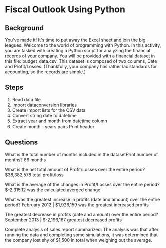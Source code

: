 # Fiscal Outlook Using Python

## Background
You've made it! It's time to put away the Excel sheet and join the big leagues. Welcome to the world of programming with Python. In this activity, you are tasked with creating a Python script for analyzing the financial records of your company. You will be provided with a financial dataset in this file: budget_data.csv. This dataset is composed of two columns, Date and Profit/Losses. (Thankfully, your company has rather lax standards for accounting, so the records are simple.)


## Steps
1. Read data file
2. Import dataconversion libraries 
3. Create import lists for the CSV data
4. Convert string date to datetime
5. Extract year and month from datetime column
6. Create month - years pairs Print header

## Questions
What is the total number of months included in the datasetPrint number of months?  86 months

What is the net total amount of Profit/Losses over the entire period? $38,382,578 total profit/loss

What is the average of the changes in Profit/Losses over the entire period? $-2,315.12 was the calculated averged change

What was the greatest increase in profits (date and amount) over the entire period? February 2012 | $1,926,159 was the greatest increased profits

The greatest decrease in profits (date and amount) over the entire period? September 2013 | $-2,196,167 greatest decreased profits

Complete analysis of sales report summarized: The analysis was that after running the data and completing some simulations, it was determined that the company lost shy of $1,500 in total when weighing out the average. 
